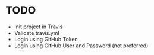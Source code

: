 # TODO
+ Init project in Travis
+ Validate travis.yml
+ Login using GitHub Token
+ Login using GitHub User and Password (not preferred)